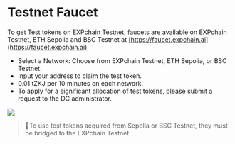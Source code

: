 # Testnet Faucet

To get Test tokens on EXPchain Testnet, faucets are available on EXPchain Testnet, ETH Sepolia and BSC Testnet at [https://faucet.expchain.ai](https://faucet.expchain.ai)

- Select a Network: Choose from EXPchain Testnet, ETH Sepolia, or BSC Testnet.
- Input your address to claim the test token.
- 0.01 tZKJ per 10 minutes on each network.
- To apply for a significant allocation of test tokens, please submit a request to the DC administrator.

![](https://github.com/user-attachments/assets/105c8346-5fd0-4e29-8131-114b47aa23f4)

> 🌟To use test tokens acquired from Sepolia or BSC Testnet, they must be bridged to the EXPchain Testnet.
